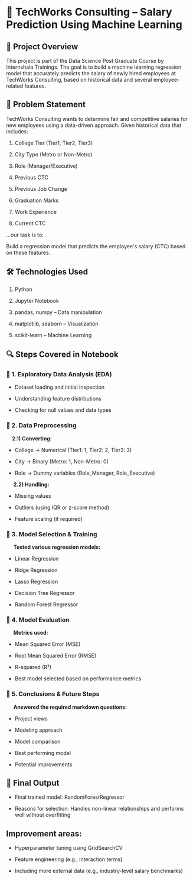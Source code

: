 # 🧠 TechWorks Consulting – Salary Prediction Using Machine Learning
## 📁 Project Overview
This project is part of the Data Science Post Graduate Course by Internshala Trainings. The goal is to build a machine learning regression model that accurately predicts the salary of newly hired employees at TechWorks Consulting, based on historical data and several employee-related features.

## 🧩 Problem Statement
TechWorks Consulting wants to determine fair and competitive salaries for new employees using a data-driven approach. Given historical data that includes:

1) College Tier (Tier1, Tier2, Tier3)

2) City Type (Metro or Non-Metro)

3) Role (Manager/Executive)

4) Previous CTC

5) Previous Job Change

6) Graduation Marks

7) Work Experience

8) Current CTC

...our task is to:

Build a regression model that predicts the employee's salary (CTC) based on these features.

## 🛠 Technologies Used
1) Python

2) Jupyter Notebook

3) pandas, numpy – Data manipulation

4) matplotlib, seaborn – Visualization

5) scikit-learn – Machine Learning


## 🔍 Steps Covered in Notebook
### 📌 1. Exploratory Data Analysis (EDA)
- Dataset loading and initial inspection

- Understanding feature distributions

- Checking for null values and data types

### 📌 2. Data Preprocessing
&nbsp;&nbsp;&nbsp;&nbsp;**2.1) Converting:**

- College → Numerical (Tier1: 1, Tier2: 2, Tier3: 3)

- City → Binary (Metro: 1, Non-Metro: 0)

- Role → Dummy variables (Role_Manager, Role_Executive)

&nbsp;&nbsp;&nbsp;&nbsp; **2.2) Handling:**

- Missing values

- Outliers (using IQR or z-score method)

- Feature scaling (if required)

### 📌 3. Model Selection & Training
&nbsp;&nbsp;&nbsp;&nbsp; **Tested various regression models:**

- Linear Regression

- Ridge Regression

- Lasso Regression

- Decision Tree Regressor

- Random Forest Regressor

### 📌 4. Model Evaluation
&nbsp;&nbsp;&nbsp;&nbsp; **Metrics used:**

- Mean Squared Error (MSE)

- Root Mean Squared Error (RMSE)

- R-squared (R²)

- Best model selected based on performance metrics

### 📌 5. Conclusions & Future Steps
&nbsp;&nbsp;&nbsp;&nbsp; **Answered the required markdown questions:**

- Project views

- Modeling approach

- Model comparison

- Best performing model

- Potential improvements

## 🏁 Final Output
- Final trained model: RandomForestRegressor

- Reasons for selection: Handles non-linear relationships and performs well without overfitting

## Improvement areas:

- Hyperparameter tuning using GridSearchCV

- Feature engineering (e.g., interaction terms)

- Including more external data (e.g., industry-level salary benchmarks)
